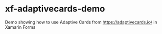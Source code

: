 # xf-adaptivecards-demo
Demo showing how to use Adaptive Cards from https://adaptivecards.io/ in Xamarin Forms
